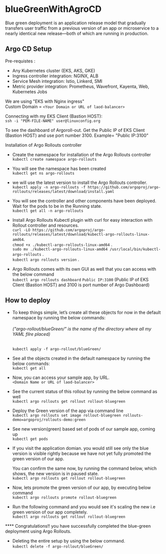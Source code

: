 # blueGreenWithAgroCD
Blue green deployment is an application release model that gradually transfers user traffic from a previous version of an app or microservice to a nearly identical new release—both of which are running in production.</br>

## Argo CD Setup
Pre-requistes : </br>
- Any Kubernetes cluster (EKS, AKS, GKE)  
- Ingress controller integration: NGINX, ALB 
- Service Mesh integration: Istio, Linkerd, SMI
- Metric provider integration: Prometheus, Wavefront, Kayenta, Web, Kubernetes Jobs

We are using "EKS with Nginx ingress"</br>
Custom Domain = ```<Your Domain or URL of laod-balancer>```


Connecting with my EKS Client (Bastion HOST): </br>
 ```ssh -i "PEM-FILE-NAME" user@linuxconfig.org```


To see the dashboard of Argoroll-out. Get the Public IP of EKS Client (Bastion HOST) and use port number 3100. Example= "Public IP:3100" </br>

Installation of Argo Rollouts controller </br>

- Create the namespace for installation of the Argo Rollouts controller </br>
```kubectl create namespace argo-rollouts```

- You will see the namespace has been created </br>
```kubectl get ns argo-rollouts```

- we will use the latest version to install the Argo Rollouts controller. </br>
```kubectl apply -n argo-rollouts -f https://github.com/argoproj/argo-rollouts/releases/latest/download/install.yaml```

- You will see the controller and other components have been deployed. Wait for the pods to be in the Running state. </br>
```kubectl get all -n argo-rollouts```

- Install Argo Rollouts Kubectl plugin with curl for easy interaction with Rollout controller and resources. </br>
```curl -LO https://github.com/argoproj/argo-rollouts/releases/latest/download/kubectl-argo-rollouts-linux-amd64```. </br>
```chmod +x ./kubectl-argo-rollouts-linux-amd64``` .</br>
```sudo mv ./kubectl-argo-rollouts-linux-amd64 /usr/local/bin/kubectl-argo-rollouts``` .</br>
```kubectl argo rollouts version``` .</br>

- Argo Rollouts comes with its own GUI as well that you can access with the below command </br>
```kubectl argo rollouts dashboard```
  ```Public IP:3100``` (Public IP of EKS Client (Bastion HOST) and 3100 is port number of Argo Dashboard) </br>

## How to deploy 
- To keep things simple, let’s create all these objects for now in the default namespace by running the below commands:
  ###### ("argo-rollout/blueGreen/" is the name of the directory  where all my YAML filre placed) </br>
  ```kubectl apply -f argo-rollout/blueGreen/ ``` 

- See all the objects created in the default namespace by running the below commands: </br>
```kubectl get all```

- Now, you can access your sample app, by URL. </br>
```<Domain Name or URL of laod-balancer>```

- See the current status of this rollout by running the below command as well </br>
```kubectl argo rollouts get rollout rollout-bluegreen```

- Deploy the Green version of the app via command line </br>
```kubectl argo rollouts set image rollout-bluegreen rollouts-demo=argoproj/rollouts-demo:green```
 
- See new version(green) based set of pods of our sample app, coming up </br>
```kubectl get pods```

- If you visit the application domian. you would still see only the blue version is visible rightly because we have not yet fully promoted the green version of our app. </br>

   You can confirm the same now, by running the command below, which shows, the new version is in paused state. </br>
```kubectl argo rollouts get rollout rollout-bluegreen```

- Now, lets promote the green version of our app, by executing below command </br>
```kubectl argo rollouts promote rollout-bluegreen```

- Run the following command and you would see it's scaling the new i.e green version of our app completely. </br>
```kubectl argo rollouts get rollout rollout-bluegreen``` 

**** Congratulations!! you have successfully completed the blue-green deployment using Argo Rollouts. </br>

- Deleting the entire setup by using the below command. </br>
```kubectl delete -f argo-rollout/blueGreen/```

